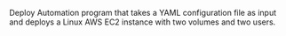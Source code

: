 Deploy Automation program that takes a YAML configuration file as input and deploys a Linux AWS EC2 instance with two volumes and two users.

